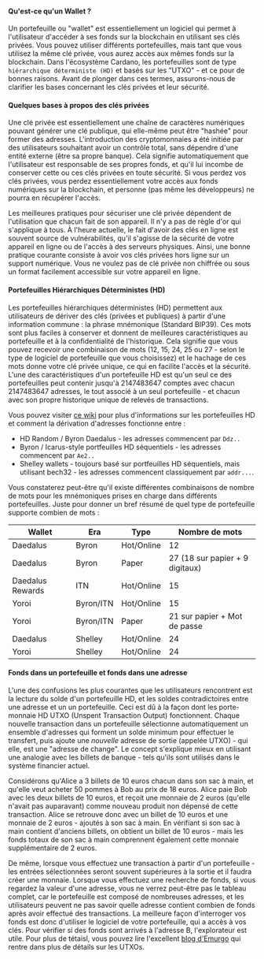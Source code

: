 #### Qu'est-ce qu'un Wallet ?

Un portefeuille ou "wallet" est essentiellement un logiciel qui permet à l'utilisateur d'accéder à ses fonds sur la blockchain en utilisant ses clés privées. Vous pouvez utiliser différents portefeuilles, mais tant que vous utilisez la même clé privée, vous aurez accès aux mêmes fonds sur la blockchain. Dans l'écosystème Cardano, les portefeuilles sont de type `hiérarchique déterministe (HD)` et basés sur les "UTXO" - et ce pour de bonnes raisons. Avant de plonger dans ces termes, assurons-nous de clarifier les bases concernant les clés privées et leur sécurité.

#### Quelques bases à propos des clés privées

Une clé privée est essentiellement une chaîne de caractères numériques pouvant générer une clé publique, qui elle-même peut être "hashée" pour former des adresses. L'introduction des cryptomonnaies a été initiée par des utilisateurs souhaitant avoir un contrôle total, sans dépendre d'une entité externe (être sa propre banque). Cela signifie automatiquement que l'utilisateur est responsable de ses propres fonds, et qu'il lui incombe de conserver cette ou ces clés privées en toute sécurité. Si vous perdez vos clés privées, vous perdez essentiellement votre accès aux fonds numériques sur la blockchain, et personne (pas même les développeurs) ne pourra en récupérer l'accès.

Les meilleures pratiques pour sécuriser une clé privée dépendent de l'utilisation que chacun fait de son appareil. Il n'y a pas de règle d'or qui s'applique à tous. À l'heure actuelle, le fait d'avoir des clés en ligne est souvent source de vulnérabilités, qu'il s'agisse de la sécurité de votre appareil en ligne ou de l'accès à des serveurs physiques. Ainsi, une bonne pratique courante consiste à avoir vos clés privées hors ligne sur un support numérique. Vous ne voulez pas de clé privée non chiffrée ou sous un format facilement accessible sur votre appareil en ligne.

#### Portefeuilles Hiérarchiques Déterministes (HD)

Les portefeuilles  hiérarchiques déterministes (HD) permettent aux utilisateurs de dériver des clés (privées et publiques) à partir d'une information commune : la phrase mnémonique (Standard BIP39). Ces mots sont plus faciles à conserver et donnent de meilleures caractéristiques au portefeuille et à la confidentialité de l'historique. Cela signifie que vous pouvez recevoir une combinaison de mots (12, 15, 24, 25 ou 27 - selon le type de logiciel de portefeuille que vous choisissez) et le hachage de ces mots donne votre clé privée unique, ce qui en facilite l'accès et la sécurité. L'une des caractéristiques d'un portefeuille HD est qu'un seul ce des portefeuilles peut contenir jusqu'à 2147483647 comptes avec chacun 2147483647 adresses, le tout associé à un seul portefeuille - et chacun avec son propre historique unique de relevés de transactions.

Vous pouvez visiter [ce wiki](https://github.com/input-output-hk/cardano-wallet/wiki/About-Address-Derivation) pour plus d'informations sur les portefeuilles HD et comment la dérivation d'adresses fonctionne entre :

- HD Random / Byron Daedalus - les adresses commencent par `Ddz..`
- Byron / Icarus-style portfeuilles HD séquentiels - les adresses commencent par `Ae2..`
- Shelley wallets - toujours basé sur portfeuilles HD séquentiels, mais utilisant bech32 - les adresses commencent classiquement par `addr...`.

Vous constaterez peut-être qu'il existe différentes combinaisons de nombre de mots pour les mnémoniques prises en charge dans différents portefeuilles. Juste pour donner un bref résumé de quel type de portefeuille supporte combien de mots :

|Wallet            |Era      |Type      |Nombre de mots                 |
|------------------|---------|----------|-------------------------------|
|Daedalus          |Byron    |Hot/Online|12                             |
|Daedalus          |Byron    |Paper     |27 (18 sur papier + 9 digitaux)|
|Daedalus Rewards  |ITN      |Hot/Online|15                             |
|Yoroi             |Byron/ITN|Hot/Online|15                             |
|Yoroi             |Byron/ITN|Paper     |21 sur papier + Mot de passe   |
|Daedalus          |Shelley  |Hot/Online|24                             |
|Yoroi             |Shelley  |Hot/Online|24                             |

#### Fonds dans un portefeuille et fonds dans une adresse

L'une des confusions les plus courantes que les utilisateurs rencontrent est la lecture du solde d'un portefeuille HD, et les soldes contradictoires entre une adresse et un un portefeuille. Ceci est dû à la façon dont les porte-monnaie HD UTXO (Unspent Transaction Output) fonctionnent. Chaque nouvelle transaction dans un portefeuille sélectionne automatiquement un ensemble d'adresses qui forment un solde minimum pour effectuer le transfert, puis ajoute une *nouvelle* adresse de sortie (appelée UTXO) - qui elle, est une "adresse de change".
Le concept s'explique mieux en utilisant une analogie avec les billets de banque - tels qu'ils sont utilisés dans le système financier actuel.

Considérons qu'Alice a 3 billets de 10 euros chacun dans son sac à main, et qu'elle veut acheter 50 pommes à Bob au prix de 18 euros.
Alice paie Bob avec les deux billets de 10 euros, et reçoit une monnaie de 2 euros (qu'elle n'avait pas auparavant) comme nouveau produit non dépensé de cette transaction.
Alice se retrouve donc avec un billet de 10 euros et une monnaie de 2 euros - ajoutés à son sac à main. En vérifiant si son sac à main contient d'anciens billets, on obtient un billet de 10 euros - mais les fonds totaux de son sac à main comprennent également cette monnaie supplémentaire de 2 euros.

De même, lorsque vous effectuez une transaction à partir d'un portefeuille - les entrées sélectionnées seront souvent supérieures à la sortie et il faudra créer une monnaie.
Lorsque vous effectuez une recherche de fonds, si vous regardez la valeur d'une adresse, vous ne verrez peut-être pas le tableau complet, car le portefeuille est composé de nombreuses adresses, et les utilisateurs peuvent ne pas savoir quelle adresse contient combien de fonds après avoir effectué des transactions.
La meilleure façon d'interroger vos fonds est donc d'utiliser le logiciel de votre portefeuille, qui a accès à vos clés. Pour vérifier si des fonds sont arrivés à l'adresse B, l'explorateur est utile.
Pour plus de tétaisl, vous pouvez lire l'excellent [blog d'Emurgo](https://emurgo.io/en/blog/blockchain-primer-cardanos-utxo-model-simply-explained) qui rentre dans plus de détails sur les UTXOs.
